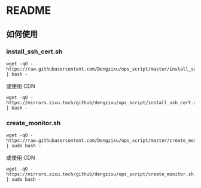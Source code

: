 # README

## 如何使用

### install_ssh_cert.sh

```shell
wget -qO - https://raw.githubusercontent.com/Dengzixu/ops_script/master/install_ssh_cert.sh | bash -
```
或使用 CDN
```shell
wget -qO - https://mirrors.zixu.tech/github/dengzixu/ops_script/install_ssh_cert.sh | bash -
```

### create_monitor.sh

```shell
wget -qO - https://raw.githubusercontent.com/Dengzixu/ops_script/master/create_monitor.sh | sudo bash -
```
或使用 CDN
```shell
wget -qO - https://mirrors.zixu.tech/github/dengzixu/ops_script/create_monitor.sh | sudo bash -
```